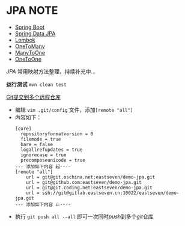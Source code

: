 # JPA NOTE

+ [Spring Boot](http://projects.spring.io/spring-boot/)
+ [Spring Data JPA](http://projects.spring.io/spring-data-jpa/)
+ [Lombok](https://projectlombok.org/)
+ [OneToMany](https://en.wikibooks.org/wiki/Java_Persistence/OneToMany)
+ [ManyToOne](https://en.wikibooks.org/wiki/Java_Persistence/ManyToOne)
+ [OneToOne](https://en.wikibooks.org/wiki/Java_Persistence/OneToOne)

*JPA* 常用映射方法整理，持续补充中...

**运行测试** ```mvn clean test```

[Git提交到多个远程仓库](http://blog.csdn.net/isea533/article/details/41382699)
+ 编辑 ```vim .git/config``` 文件，添加```[remote "all"]```
+ 内容如下：
  ```
  [core]
  	repositoryformatversion = 0
  	filemode = true
  	bare = false
  	logallrefupdates = true
  	ignorecase = true
  	precomposeunicode = true
  --- 添加如下内容 起----	
  [remote "all"]
      url = git@git.oschina.net:eastseven/demo-jpa.git
      url = git@github.com:eastseven/demo-jpa.git
      url = git@git.coding.net:eastseven/demo-jpa.git
      url = ssh://git@gitlab.eastseven.cn:10022/eastseven/demo-jpa.git
  --- 添加如下内容 止----
  ```
+ 执行 ```git push all --all``` 即可一次同时*push*到多个*git*仓库